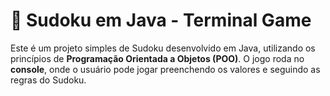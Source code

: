 # 🧩 Sudoku em Java - Terminal Game

Este é um projeto simples de Sudoku desenvolvido em Java, utilizando os princípios de **Programação Orientada a Objetos (POO)**. O jogo roda no **console**, onde o usuário pode jogar preenchendo os valores e seguindo as regras do Sudoku.



